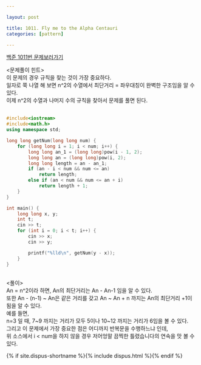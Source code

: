 ```yaml
---

layout: post

title: 1011. Fly me to the Alpha Centauri
categories: [pattern]

---
```


[백준 1011번 문제보러가기](https://www.acmicpc.net/problem/1011)

<문제풀이 힌트> <br>
이 문제의 경우 규칙을 찾는 것이 가장 중요하다. <br>
일자로 쭉 나열 해 보면 n^2의 수열에서 최단거리 = 좌우대칭이 완벽한 구조임을 알 수 있다. <br>
이제 n^2의 수열과 나머지 수의 규칙을 찾아서 문제를 풀면 된다. <br>
<br>

```cpp
#include<iostream>
#include<math.h>
using namespace std;

long long getNum(long long num) {
	for (long long i = 1; i < num; i++) {
		long long an_1 = (long long)pow(i - 1, 2);
		long long an = (long long)pow(i, 2);
		long long length = an - an_1;
		if (an - i < num && num <= an)
			return length;
		else if (an < num && num <= an + i)
			return length + 1;
	}
}

int main() {
	long long x, y;
	int t;
	cin >> t;
	for (int i = 0; i < t; i++) {
		cin >> x;
		cin >> y;

		printf("%lld\n", getNum(y - x));
	}
}
```
<br>
<풀이> <br>
An = n^2이라 하면, An의 최단거리는 An - An-1 임을 알 수 있다. <br>
또한 An - (n-1) ~ An은 같은 거리를 갖고 An ~ An + n 까지는 An의 최단거리 +1이 됨을 알 수 있다.<br>
예를 들면, <br>
n=3 일 때, 7~9 까지는 거리가 모두 5이나 10~12 까지는 거리가 6임을 볼 수 있다. <br>
그리고 이 문제에서 가장 중요한 점은 어디까지 반복문을 수행하느냐 인데, <br>
위 소스에서 i < num을 하지 않을 경우 저어엉말 끔찍한 틀렸습니다의 연속을 맛 볼 수있다. <br>

{% if site.dispus-shortname %}{% include dispus.html %}{% endif %}